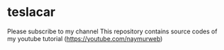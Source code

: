 # teslacar
Please subscribe to my channel
This repository contains source codes of my youtube tutorial (https://youtube.com/naymurweb)
